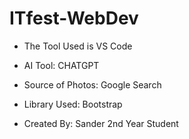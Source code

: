 # ITfest-WebDev
* The Tool Used is VS Code
* AI Tool: CHATGPT
* Source of Photos: Google Search
* Library Used: Bootstrap

* Created By: Sander 2nd Year Student
